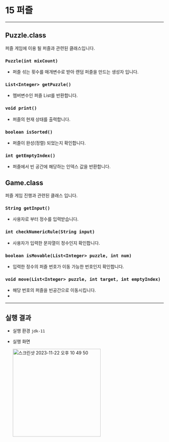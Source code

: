 # 15 퍼즐
<hr>

## Puzzle.class
퍼즐 게임에 이용 될 퍼즐과 관련된 클래스입니다.

### `Puzzle(int mixCount)`
+ 퍼즐 섞는 횟수를 매개변수로 받아 랜덤 퍼즐을 만드는 생성자 입니다.

### `List<Integer> getPuzzle()`
+ 멤버변수인 퍼즐 List를 반환합니다.

### `void print()`
+ 퍼즐의 현재 상태를 출력합니다.

### `boolean isSorted()`
+ 퍼즐이 완성(정렬) 되었는지 확인합니다.

### `int getEmptyIndex()`
+ 퍼즐에서 빈 공간에 해당하는 인덱스 값을 반환합니다.

## Game.class
퍼즐 게임 진행과 관련된 클래스 입니다.

### `String getInput()`
+ 사용자로 부터 정수를 입력받습니다.

### `int checkNumericRule(String input)`
+ 사용자가 입력한 문자열이 정수인지 확인합니다.

### `boolean isMovable(List<Integer> puzzle, int num)`
+ 입력한 정수의 퍼즐 번호가 이동 가능한 번호인지 확인합니다.

### `void move(List<Integer> puzzle, int target, int emptyIndex)`
+ 해당 번호의 퍼즐을 빈공간으로 이동시킵니다.
+ 
<hr>

## 실행 결과
+ 실행 환경 `jdk-11`
+ 실행 화면

  <img width="279" alt="스크린샷 2023-11-22 오후 10 49 50" src="https://github.com/sefhuk/masters-practice/assets/13714036/a56e6b95-1c7d-4c94-ad1b-6ad421b2cfa9">
